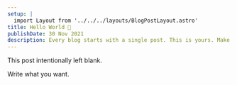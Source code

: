 ```yaml
---
setup: |
  import Layout from '../../../layouts/BlogPostLayout.astro'
title: Hello World 👋
publishDate: 30 Nov 2021
description: Every blog starts with a single post. This is yours. Make it great.
---
```


This post intentionally left blank.

Write what you want.
